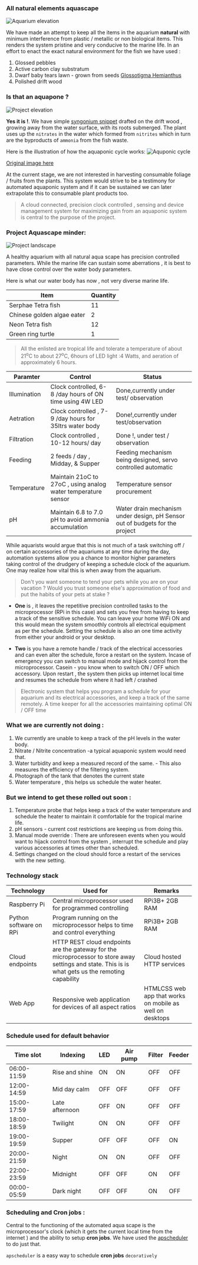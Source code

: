### All natural elements aquascape
![Aquarium elevation](IMG-20180426-WA0027.jpg "An all biological aquascape")

We have made an attempt to keep all the items in the aquarium __natural__ with minimum interference from plastic / metallic or non biological items. This renders the system pristine and very conducive to the marine life. In an effort to enact the exact natural environment for the fish we have used :

1. Glossed pebbles
2. Active carbon clay substratum
3. Dwarf baby tears lawn - grown from seeds [Glossotigma Hemianthus](https://en.wikipedia.org/wiki/Hemianthus_callitrichoides)
4. Polished drift wood

### Is that an aquapone ?

![Project elevation](IMG_20180502_102153730_HDR.jpg "A syngonium plant that needs no watering")

__Yes it is !__. We have simple [syngonium snippet](https://www.ourhouseplants.com/plants/syngonium) drafted on the drift wood , growing away from the water surface, with its roots submerged. The plant uses up the `nitrates` in the water which formed from `nitrites` which in turn are the byproducts of `ammonia` from the fish waste.

Here is the illustration of how the aquaponic cycle works:
![Aquponic cycle](timthumb.jpg "Simple nitrogen cycle in aquponics")

[Original image here](http://www.backyardaquaponics.com/information/the-nitrogen-cycle/)

At the current stage, we are not interested in harvesting consumable foliage / fruits from the plants. This system would strive to be a testimony for automated aquaponic system and if it can be sustained we can later extrapolate this to consumable plant products too.

> A cloud connected, precision clock controlled , sensing and device management system for maximizing gain from an aquaponic system is central to the purpose of the project.

### Project Aquascape minder:

![Project landscape](IMG_20180502_102112729_HDR.jpg "The entire system at a glance")

A healthy aquarium with all natural aqua scape has precision controlled parameters. While the marine life can sustain some aberrations , it is best to have close control over the water body parameters.

Here is what our water body has now , not very diverse marine life.

|Item|Quantity|
|-----|-----|
|Serphae Tetra fish|11|
|Chinese golden algae eater|2|
|Neon Tetra fish|12|
|Green ring turtle|1|

>All the enlisted are tropical life and tolerate a temperature of about 21<sup>o</sup>C to about 27<sup>o</sup>C, 6hours of LED light :4 Watts, and aeration of approximately 6 hours.

|Paramter|Control|Status|
|----|----|----|
|Illumination|Clock controlled, 6-8 /day hours of ON time using 4W LED|Done,currently under test/ observation|
|Aetration|Clock controlled , 7-9 /day hours for 35ltrs water body|Done!,currently under test/observation|
|Filtration|Clock controlled , 10-12 hours/ day|Done !, under test / observation|
|Feeding| 2 feeds / day , Midday, & Supper| Feeding mechanism being designed, servo controlled automatic|
|Temperature|Maintain 21oC to 27oC , using analog water temperature sensor|Temperature sensor procurement|
|pH|Maintain 6.8 to 7.0 pH to avoid ammonia accumulation|Water drain mechanism under design, pH Sensor out of budgets for the project|

While aquarists would argue that this is not much of a task switching off / on certain accessories of the aquariums at any time during the day, automation systems allow you a chance to monitor higher parameters taking control of the drudgery of keeping a schedule clock of the aquarium. One may realize how vital this is when away from the aquarium.

> Don't you want someone to tend your pets while you are on your vacation ? Would you trust someone else's approximation of food and put the habits of your pets at stake ?

- __One__ is , it leaves the repetitive precision controlled tasks to the microprocessor (RPi in this case) and sets you free from having to keep a track of the sensitive schedule. You can leave your home WiFi ON and this would mean the system smoothly controls all electrical equipment as per the schedule. Setting the schedule is also an one time activity from either your android or your desktop.

- __Two__ is you have a remote handle / track of the electrical accessories and can even alter the schedule, force a restart on the system. Incase of emergency you can switch to manual mode and hijack control from the microprocessor. Casein - you know when to switch ON / OFF which accessory. Upon restart , the system then picks up internet local time and resumes the schedule from where it had left / crashed

> Electronic system that helps you program a schedule for your aquarium and its electrical accessories, and keep a track of the same remotely. A time keeper for all the accessories maintaining optimal ON / OFF time

### What we are currently not doing :

1. We currently are unable to keep a track of the pH levels in the water body.
2. Nitrate / Nitrite concentration -a typical aquaponic system would need that.
3. Water turbidity and keep a measured record of the same.  - This also measures the efficiency of the filtering system.
4. Photograph of the tank that denotes the current state
5. Water temperature , this helps us schedule the water heater.


### But we intend to get these rolled out soon :

1.  Temperature probe that helps keep a track of the water temperature and schedule the heater to maintain it comfortable for the tropical marine life.
2. pH sensors - current cost restrictions are keeping us from doing this.
3. Manual mode override : There are unforeseen events when you would want to hijack control from the system , interrupt the schedule and play various accessories at times other than scheduled.
4. Settings changed on the cloud should force a restart of the services with the new setting.

### Technology stack

|Technology|Used for|Remarks|
|----|----|----|
|Raspberry Pi|Central microprocessor used for programmed controlling|RPi3B+ 2GB RAM|
|Python software on RPi|Program running on the microprocessor helps to time and control everything|RPi3B+ 2GB RAM|
|Cloud endpoints|HTTP REST cloud endpoints are the gateway for the microprocessor to store away settings and state. This is is what gets us the remoting capability|Cloud hosted HTTP services|
|Web App|Responsive web application for devices of all aspect ratios |HTMLCSS web app that works on mobile as well on desktops|


### Schedule used for default behavior

|Time slot|Indexing|LED|Air pump|Filter|Feeder|
|-----|-----|-----|-----|-----|-----|
|06:00-11:59|Rise and shine|ON|ON|OFF|OFF|
|12:00-14:59|Mid day calm|OFF|OFF|OFF|OFF|
|15:00-17:59|Late afternoon|OFF|ON|OFF|OFF|
|18:00-18:59|Twilight|ON|ON|OFF|OFF|
|19:00-19:59|Supper|OFF|OFF|OFF|ON|
|20:00-21:59|Night|ON|ON|OFF|OFF|
|22:00-23:59|Midnight|OFF|OFF|ON|OFF|
|00:00-05:59|Dark night|OFF|OFF|ON|OFF|


### Scheduling and Cron jobs :

Central to the functioning of the automated aqua scape is the microprocessor's clock (which it gets the current local time from the internet ) and the ability to setup __cron jobs__. We have used the [apscheduler](https://apscheduler.readthedocs.io/en/latest/) to do just that.

`apscheduler` is a easy way to schedule __cron jobs__ `decoratively`
